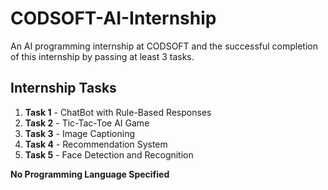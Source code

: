 # CODSOFT-AI-Internship
An AI programming internship at CODSOFT and the successful completion of this internship by passing at least 3 tasks.


## Internship Tasks
1. **Task 1**  - ChatBot with Rule-Based Responses
2. **Task 2**  - Tic-Tac-Toe AI Game
3. **Task 3**  - Image Captioning
4. **Task 4**  - Recommendation System
5. **Task 5**  - Face Detection and Recognition

**No Programming Language Specified**
